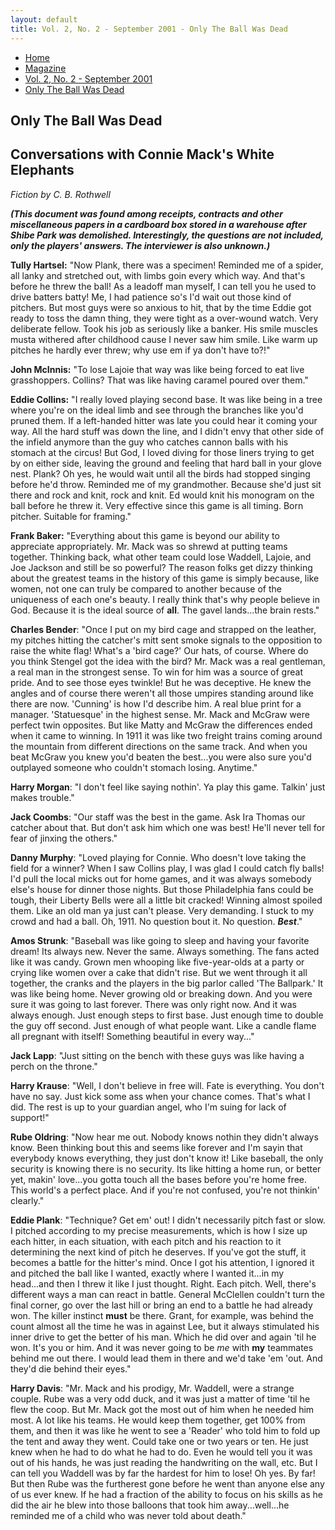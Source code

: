 ```yaml
---
layout: default
title: Vol. 2, No. 2 - September 2001 - Only The Ball Was Dead
---
```

<nav class="breadcrumb" aria-label="breadcrumbs">
  <ul>
    <li><a href="{{ site.url }}{{ site.baseurl }}">Home</a></li>
    <li><a href="../magazine-home.html">Magazine</a></li>
    <li><a href="bi_vol_2_no_2_home.html">Vol. 2, No. 2 - September 2001</a></li>
    <li class="is-active"><a href="#" aria-current="page">Only The Ball Was Dead</a></li>
  </ul>
</nav>

<section class="storycontent">
  <h1>Only The Ball Was Dead</h1>
  <h2>Conversations with Connie Mack's White Elephants</h2>
  <p><em>Fiction by C. B. Rothwell</em></p>

  <p>
    <strong><em>(This document was found among receipts, contracts and other miscellaneous papers in a cardboard box stored in a warehouse after Shibe Park was demolished. Interestingly, the questions are not included, only the players' answers. The interviewer is also unknown.)</em></strong>
  </p>

  <p>
    <strong>Tully Hartsel:</strong> "Now Plank, there was a specimen! Reminded me of a spider, all lanky and stretched out, with limbs goin every which way. And that's before he threw the ball! As a leadoff man myself, I can tell you he used to drive batters batty! Me, I had patience so's I'd wait out those kind of pitchers. But most guys were so anxious to hit, that by the time Eddie got ready to toss the damn thing, they were tight as a over-wound watch. Very deliberate fellow. Took his job as seriously like a banker. His smile muscles musta withered after childhood cause I never saw him smile. Like warm up pitches he hardly ever threw; why use em if ya don't have to?!"
  </p>

  <p>
    <strong>John McInnis:</strong> "To lose Lajoie that way was like being forced to eat live grasshoppers. Collins? That was like having caramel poured over them."
  </p>

  <p>
    <strong>Eddie Collins:</strong> "I really loved playing second base. It was like being in a tree where you're on the ideal limb and see through the branches like you'd pruned them. If a left-handed hitter was late you could hear it coming your way. All the hard stuff was down the line, and I didn't envy that other side of the infield anymore than the guy who catches cannon balls with his stomach at the circus! But God, I loved diving for those liners trying to get by on either side, leaving the ground and feeling that hard ball in your glove nest. Plank? Oh yes, he would wait until all the birds had stopped singing before he'd throw. Reminded me of my grandmother. Because she'd just sit there and rock and knit, rock and knit. Ed would knit his monogram on the ball before he threw it. Very effective since this game is all timing. Born pitcher. Suitable for framing."
  </p>

  <p>
    <strong>Frank Baker:</strong> "Everything about this game is beyond our ability to appreciate appropriately. Mr. Mack was so shrewd at putting teams together. Thinking back, what other team could lose Waddell, Lajoie, and Joe Jackson and still be so powerful? The reason folks get dizzy thinking about the greatest teams in the history of this game is simply because, like women, not one can truly be compared to another because of the uniqueness of each one's beauty. I really think that's why people believe in God. Because it is the ideal source of <strong>all</strong>. The gavel lands...the brain rests."
  </p>

  <p>
    <strong>Charles Bender</strong>: "Once I put on my bird cage and strapped on the leather, my pitches hitting the catcher's mitt sent smoke signals to the opposition to raise the white flag! What's a 'bird cage?' Our hats, of course. Where do you think Stengel got the idea with the bird? Mr. Mack was a real gentleman, a real man in the strongest sense. To win for him was a source of great pride. And to see those eyes twinkle! But he was deceptive. He knew the angles and of course there weren't all those umpires standing around like there are now. 'Cunning' is how I'd describe him. A real blue print for a manager. 'Statuesque' in the highest sense. Mr. Mack and McGraw were perfect twin opposites. But like Matty and McGraw the differences ended when it came to winning. In 1911 it was like two freight trains coming around the mountain from different directions on the same track. And when you beat McGraw you knew you'd beaten the best...you were also sure you'd outplayed someone who couldn't stomach losing. Anytime."
  </p>

  <p>
    <strong>Harry Morgan</strong>: "I don't feel like saying nothin'. Ya play this game. Talkin' just makes trouble."
  </p>

  <p>
    <strong>Jack Coombs</strong>: "Our staff was the best in the game. Ask Ira Thomas our catcher about that. But don't ask him which one was best! He'll never tell for fear of jinxing the others."
  </p>

  <p>
    <strong>Danny Murphy</strong>: "Loved playing for Connie. Who doesn't love taking the field for a winner? When I saw Collins play, I was glad I could catch fly balls! I'd pull the local micks out for home games, and it was always somebody else's house for dinner those nights. But those Philadelphia fans could be tough, their Liberty Bells were all a little bit cracked! Winning almost spoiled them. Like an old man ya just can't please. Very demanding. I stuck to my crowd and had a ball. Oh, 1911. No question bout it. No question. <strong><em>Best</em></strong>."
  </p>

  <p>
    <strong>Amos Strunk</strong>: "Baseball was like going to sleep and having your favorite dream! Its always new. Never the same. Always something. The fans acted like it was candy. Grown men whooping like five-year-olds at a party or crying like women over a cake that didn't rise. But we went through it all together, the cranks and the players in the big parlor called 'The Ballpark.' It was like being home. Never growing old or breaking down. And you were sure it was going to last forever. There was only right now. And it was always enough. Just enough steps to first base. Just enough time to double the guy off second. Just enough of what people want. Like a candle flame all pregnant with itself! Something beautiful in every way..."
  </p>

  <p>
    <strong>Jack Lapp</strong>: "Just sitting on the bench with these guys was like having a perch on the throne."
  </p>

  <p>
    <strong>Harry Krause</strong>: "Well, I don't believe in free will. Fate is everything. You don't have no say. Just kick some ass when your chance comes. That's what I did. The rest is up to your guardian angel, who I'm suing for lack of support!"
  </p>

  <p>
    <strong>Rube Oldring</strong>: "Now hear me out. Nobody knows nothin they didn't always know. Been thinking bout this and seems like forever and I'm sayin that everybody knows everything, they just don't know it! Like baseball, the only security is knowing there is no security. Its like hitting a home run, or better yet, makin' love...you gotta touch all the bases before you're home free. This world's a perfect place. And if you're not confused, you're not thinkin' clearly."
  </p>

  <p>
    <strong>Eddie Plank</strong>: "Technique? Get em' out! I didn't necessarily pitch fast or slow. I pitched according to my precise measurements, which is how I size up each hitter, in each situation, with each pitch and his reaction to it determining the next kind of pitch he deserves. If you've got the stuff, it becomes a battle for the hitter's mind. Once I got his attention, I ignored it and pitched the ball like I wanted, exactly where I wanted it...in my head...and then I threw it like I just thought. Right. Each pitch. Well, there's different ways a man can react in battle. General McClellen couldn't turn the final corner, go over the last hill or bring an end to a battle he had already won. The killer instinct <strong>must</strong> be there. Grant, for example, was behind the count almost all the time he was in against Lee, but it always stimulated his inner drive to get the better of his man. Which he did over and again 'til he won. It's you or him. And it was never going to be <em>me</em> with <strong>my</strong> teammates behind me out there. I would lead them in there and we'd take 'em 'out. And they'd die behind their eyes."
  </p>

  <p>
    <strong>Harry Davis</strong>: "Mr. Mack and his prodigy, Mr. Waddell, were a strange couple. Rube was a very odd duck, and it was just a matter of time 'til he flew the coop. But Mr. Mack got the most out of him when he needed him most. A lot like his teams. He would keep them together, get 100% from them, and then it was like he went to see a 'Reader' who told him to fold up the tent and away they went. Could take one or two years or ten. He just knew when he had to do what he had to do. Even he would tell you it was out of his hands, he was just reading the handwriting on the wall, etc. But I can tell you Waddell was by far the hardest for him to lose! Oh yes. By far! But then Rube was the furtherest gone before he went than anyone else any of us ever knew. If he had a fraction of the ability to focus on his skills as he did the air he blew into those balloons that took him away...well...he reminded me of a child who was never told about death."
  </p>

</section>
